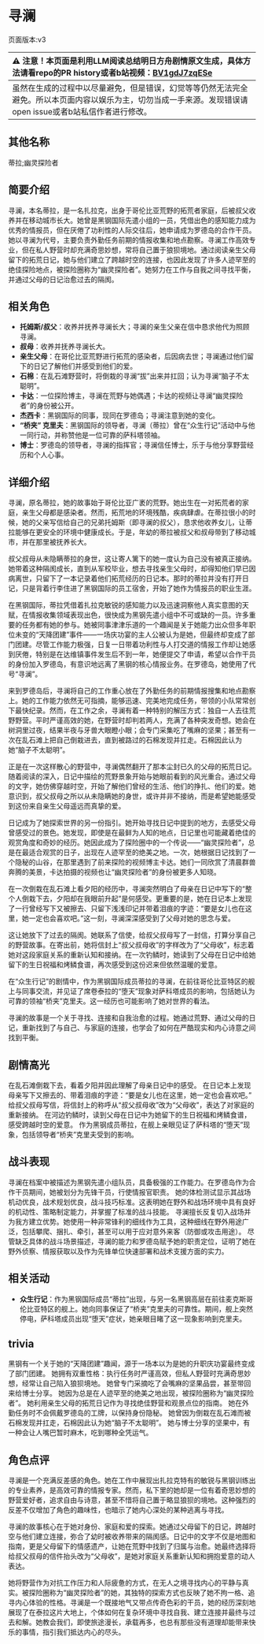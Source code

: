 # 寻澜
页面版本:v3
 

| :warning: 注意！本页面是利用LLM阅读总结明日方舟剧情原文生成，具体方法请看repo的PR history或者b站视频：[BV1gdJ7zqESe](https://www.bilibili.com/video/BV1gdJ7zqESe/)         |
|:----------------------------|
| 虽然在生成的过程中以尽量避免，但是错误，幻觉等等仍然无法完全避免。所以本页面内容以娱乐为主，切勿当成一手来源。发现错误请open issue或者b站私信作者进行修改。|



## 其他名称
蒂拉;幽灵探险者
## 简要介绍
寻澜，本名蒂拉，是一名扎拉克，出身于哥伦比亚荒野的拓荒者家庭，后被叔父收养并在移动城市长大。她曾是黑钢国际先遣小组的一员，凭借出色的感知能力成为优秀的情报员，但在厌倦了功利性的人际交往后，她申请成为罗德岛的合作干员。她以寻澜为代号，主要负责外勤任务前期的情报收集和地点勘察。寻澜工作高效专业，但在私人野营时却充满奇思妙想，常将自己置于狼狈境地。通过阅读亲生父母留下的拓荒日记，她与他们建立了跨越时空的连接，也因此发现了许多人迹罕至的绝佳探险地点，被探险圈称为“幽灵探险者”。她努力在工作与自我之间寻找平衡，并通过父母的日记治愈过去的隔阂。
## 相关角色
-   **托姆斯/叔父**：收养并抚养寻澜长大；寻澜的亲生父亲在信中恳求他代为照顾寻澜。
-   **叔母**：收养并抚养寻澜长大。
-   **亲生父母**：在哥伦比亚荒野进行拓荒的感染者，后因病去世；寻澜通过他们留下的日记了解他们并感受到他们的爱。
-   **石棉**：在乱石滩野营时，将倒栽的寻澜“拔”出来并扛回；认为寻澜“脑子不太聪明”。
-   **卡达**：一位探险博主，寻澜在荒野与她偶遇；卡达的视频让寻澜“幽灵探险者”的身份被公开。
-   **杰西卡**：黑钢国际的同事，现同在罗德岛；寻澜注意到她的变化。
-   **“桥夹” 克里夫**：黑钢国际的领导者，寻澜（蒂拉）曾在“众生行记”活动中与他一同行动，并称赞他是一位可靠的萨科塔领袖。
-   **博士**：罗德岛的领导者，寻澜的指挥官；寻澜信任博士，乐于与他分享野营经历和个人心事。
## 详细介绍
寻澜，原名蒂拉，她的故事始于哥伦比亚广袤的荒野。她出生在一对拓荒者的家庭，亲生父母都是感染者。然而，拓荒地的环境残酷，疾病肆虐。在蒂拉很小的时候，她的父亲写信给自己的兄弟托姆斯（即寻澜的叔父），恳求他收养女儿，让蒂拉能够在更安全的环境中健康成长。于是，年幼的蒂拉被叔父和叔母带到了移动城市，并在那里被抚养长大。

叔父叔母从未隐瞒蒂拉的身世，这让寄人篱下的她一度认为自己没有被真正接纳。她带着这种隔阂成长，直到从军校毕业，想去寻找亲生父母时，却得知他们早已因病离世，只留下了一本记录着他们拓荒经历的日记本。那时的蒂拉并没有打开日记，只是背着行李住进了黑钢国际的员工宿舍，开始了她作为情报员的职业生涯。

在黑钢国际，蒂拉凭借着扎拉克敏锐的感知能力以及迅速洞察他人真实意图的天赋，在情报收集领域表现出色，很快成为黑钢先遣小组中不可或缺的一员。许多重要的任务都有她的参与。她被同事津津乐道的一个趣闻是关于她能力出众但多年职位未变的“天降团建”事件——一场庆功宴的主人公被认为是她，但最终却变成了部门团建。尽管工作能力极强，日复一日带着功利性与人打交道的情报工作却让她感到厌倦，特别是在达维镇事件发生后不到一年，她便提交了申请，希望以合作干员的身份加入罗德岛，有意识地远离了黑钢的核心情报业务。在罗德岛，她使用了代号“寻澜”。

来到罗德岛后，寻澜将自己的工作重心放在了外勤任务的前期情报搜集和地点勘察上。她的工作能力依然无可指摘，能够迅速、完美地完成任务，带领的小队常常创下最快纪录。然而，在工作之余，寻澜有着一种特别的解压方式：独自一人去往荒野野营。平时严谨高效的她，在野营时却判若两人，充满了各种突发奇想。她会在树洞里过夜，结果半夜与牙兽大眼瞪小眼；会专门采集吃了嘴麻的坚果；甚至有一次在乱石滩上把自己倒栽进去，直到被路过的石棉发现并扛走。石棉因此认为她“脑子不太聪明”。

正是在一次这样散心的野营中，寻澜偶然翻开了那本尘封已久的父母的拓荒日记。随着阅读的深入，日记中描绘的荒野景象开始与她眼前看到的风光重合。通过父母的文字，她仿佛穿越时空，开始了解他们曾经的生活、他们的挣扎、他们的爱。她意识到，叔父叔母之所以从未隐瞒她的身世，或许并非不接纳，而是希望她能感受到这份来自亲生父母遥远而真挚的爱。

日记成为了她探索世界的另一份指引。她开始寻找日记中提到的地方，去感受父母曾感受过的景色。她发现，即使是在最鲜为人知的地点，日记里也可能藏着绝佳的观赏角度和奇妙的经历。她因此成为了探险圈中的一个传说——“幽灵探险者”，总是在最适合观赏的日子，出现在人迹罕至的绝美之地。一次，她根据日记找到了一个隐秘的山谷，在那里遇到了前来探险的视频博主卡达。她们一同欣赏了清晨群兽奔腾的美景，卡达拍摄的视频也让“幽灵探险者”的身份被更多人知晓。

在一次倒栽在乱石滩上看夕阳的经历中，寻澜突然明白了母亲在日记中写下的“整个人倒栽下去，夕阳却在我眼前升起”是何感受。更重要的是，她在日记本上发现了一行曾经写下又被擦去、只留下浅浅印记并带着泪痕的字迹：“要是女儿也在这里，她一定也会喜欢吧。”这一刻，寻澜深深感受到了父母对她的思念与爱。

这让她放下了过去的隔阂。她联系了信使，给叔父叔母写了一封信，打算分享自己的野营故事。在寄出前，她将信封上“叔父叔母收”的字样改为了“父母收”，标志着她对这段家庭关系的重新认知和接纳。在一次钓鳞时，她读到了父母在日记中给她留下的生日祝福和烤鳞食谱，再次感受到这份迟来但依然温暖的爱意。

在“众生行记”的剧情中，作为黑钢国际成员蒂拉的寻澜，在前往哥伦比亚特区的舰上与同事交流，并见证了席卷泰拉的“堕天”现象对萨科塔成员的影响，包括她认为可靠的领袖“桥夹”克里夫。这一经历也可能影响了她对世界的看法。

寻澜的故事是一个关于寻找、连接和自我治愈的过程。她通过荒野、通过父母的日记，重新找到了与自己、与家庭的连接，也学会了如何在严酷现实和内心诗意之间找到平衡。
## 剧情高光
在乱石滩倒栽下去，看着夕阳并因此理解了母亲日记中的感受。
在日记本上发现母亲写下又擦去的、带着泪痕的字迹：“要是女儿也在这里，她一定也会喜欢吧。”
给叔父叔母写信，将信封上的称呼从“叔父叔母收”改为“父母收”，表达了对家庭的重新接纳。
在河边钓鳞时，读到父母在日记中为她留下的生日祝福和烤鳞食谱，感受跨越时空的爱意。
作为黑钢成员蒂拉，在舰上亲眼见证了萨科塔的“堕天”现象，包括领导者“桥夹”克里夫受到的影响。
## 战斗表现
寻澜在档案中被描述为黑钢先遣小组队员，具备极强的工作能力。在罗德岛作为合作干员期间，她被划分为先锋干员，行使情报官职责。
她的体检测试显示其战场机动优良，战术规划优良，战斗技巧标准。这表明她在野外和战场环境中具有良好的机动性、策略制定能力，并掌握了标准的战斗技能。
寻澜擅长反复切入战场并为我方建立优势。她使用一种非常锋利的细线作为工具，这种细线在野外用途广泛，包括攀爬、捆扎、牵引，甚至可以用于应对意外来客（防御或攻击用途）。
尽管缺乏具体的战斗场景描述，寻澜的能力和罗德岛赋予她的职责定位，证明了她在野外侦察、情报获取以及作为先锋单位快速部署和战术支援方面的实力。
## 相关活动
-   **众生行记**：作为黑钢国际成员“蒂拉”出现，与另一名黑钢高层在前往麦克斯哥伦比亚特区的舰上。她向同事保证了“桥夹”克里夫的可靠性。期间，舰上突然停电，萨科塔成员出现“堕天”症状，她亲眼目睹了这一现象影响到克里夫。
## trivia
黑钢有一个关于她的“天降团建”趣闻，源于一场本以为是她的升职庆功宴最终变成了部门团建。
她拥有双重性格：执行任务时严谨高效，但私人野营时充满奇思妙想，经常让自己陷入狼狈境地。
她曾专门采摘吃了会嘴麻的坚果品尝，甚至带回来给博士分享。
她因为总是在人迹罕至的绝美之地出现，被探险圈称为“幽灵探险者”。
她利用亲生父母的拓荒日记作为寻找绝佳野营和观景点位的指南。
她在外勤任务时不会佩戴罗德岛的工牌，以保持身份隐秘。
她曾因为倒栽在乱石滩而被石棉发现并扛走，石棉因此认为她“脑子不太聪明”。
她与博士分享的坚果中，有一种会让人嘴巴暂时麻木，吃到哪种全凭运气。
## 角色点评
寻澜是一个充满反差感的角色。她在工作中展现出扎拉克特有的敏锐与黑钢训练出的专业素养，是高效可靠的情报专家。然而，私下里的她却是一位有着奇思妙想的野营爱好者，追求自由与诗意，甚至不惜将自己置于略显狼狈的境地。这种强烈的反差不仅增加了角色的趣味性，也暗示了她内心深处的某种逃离与寻找。

寻澜的故事核心在于她对身份、家庭和爱的探索。她通过父母留下的日记，跨越时空与他们建立连接，弥合了幼时被收养带来的隔阂感。日记中的文字不仅是地图和指南，更是父母留下的情感遗产，让她在荒野中找到了归属与治愈。她最终选择将给叔父叔母的信件抬头改为“父母收”，是她对家庭关系重新认知和拥抱爱意的动人表达。

她将野营作为对抗工作压力和人际疲惫的方式，在无人之境寻找内心的平静与真实。被探险圈称为“幽灵探险者”的她，其独特的探索方式也反映了她不拘一格、追寻内心体验的性格。寻澜是一个既接地气又带点传奇色彩的干员，她的经历深刻地展现了在泰拉这片大地上，个体如何在复杂环境中寻找自我、建立连接并最终与过去和解。她教会我们，即使旅途漫长，承载再多，也总有那些没有道理却能带来快乐的事情，指引我们抵达内心的尽头。